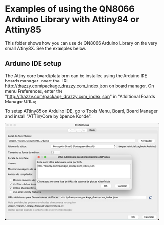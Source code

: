 # Examples of using the QN8066 Arduino Library with  Attiny84 or Attiny85

This folder shows how you can use de QN8066 Arduino Library on the very small Attiny8X.
See the examples below. 


## Arduino IDE setup

The Attiny core board/plataform can be installed using the Arduino IDE boards manager. Insert the URL http://drazzy.com/package_drazzy.com_index.json on board manager. On menu Preferences, enter the "http://drazzy.com/package_drazzy.com_index.json" in "Additional Boards Manager URLs;

To setup ATtiny85 on Arduino IDE, go to Tools Menu, Board, Board Manager and install "ATTinyCore by Spence Konde". 

![Arduino IDE setup](./attiny8X_arduino_setup.png)


